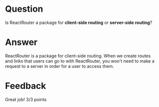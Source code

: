 # Question

Is ReactRouter a package for **client-side routing** or **server-side routing**?

# Answer

ReactRouter is a package for client-side routing. When we create routes and links that users can go to with ReactRouter, you won't need to make a request to a server in order for a user to access them.

# Feedback

Great job!
3/3 points
